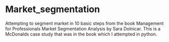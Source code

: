 # Market_segmentation
Attempting to segment market in 10 basic steps from the book Management for Professionals Market Segmentation Analysis by Sara Dolnicar.
This is a McDonalds case study that was in the book which I attempted in python.
